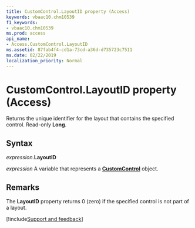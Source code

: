 ```yaml
---
title: CustomControl.LayoutID property (Access)
keywords: vbaac10.chm10539
f1_keywords:
- vbaac10.chm10539
ms.prod: access
api_name:
- Access.CustomControl.LayoutID
ms.assetid: 87fab4f4-cd1a-73cd-a36d-d735723c7511
ms.date: 02/22/2019
localization_priority: Normal
---
```



# CustomControl.LayoutID property (Access)

Returns the unique identifier for the layout that contains the specified control. Read-only **Long**.


## Syntax

_expression_.**LayoutID**

_expression_ A variable that represents a **[CustomControl](Access.CustomControl.md)** object.


## Remarks

The **LayoutID** property returns 0 (zero) if the specified control is not part of a layout.


[!include[Support and feedback](~/includes/feedback-boilerplate.md)]